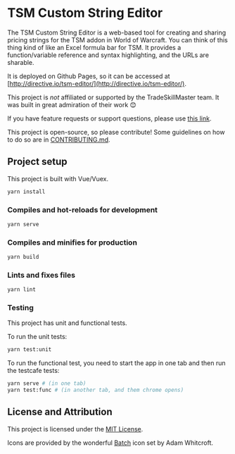 # TSM Custom String Editor

The TSM Custom String Editor is a web-based tool for creating and sharing pricing strings for the TSM addon in World of Warcraft. You can think of this thing kind of like an Excel formula bar for TSM. It provides a function/variable reference and syntax highlighting, and the URLs are sharable.

It is deployed on Github Pages, so it can be accessed at [http://directive.io/tsm-editor/](http://directive.io/tsm-editor/).

This project is *not* affiliated or supported by the TradeSkillMaster team. It was built in great admiration of their work 😊

If you have feature requests or support questions, please use [this link](https://github.com/mike-douglas/tsm-editor/issues/new/choose).

This project is open-source, so please contribute! Some guidelines on how to do so are in [CONTRIBUTING.md](CONTRIBUTING.md).

## Project setup

This project is built with Vue/Vuex.

```bash
yarn install
```

### Compiles and hot-reloads for development

```bash
yarn serve
```

### Compiles and minifies for production

```bash
yarn build
```

### Lints and fixes files

```bash
yarn lint
```

### Testing

This project has unit and functional tests.

To run the unit tests:

```bash
yarn test:unit
```

To run the functional test, you need to start the app in one tab and then run the testcafe tests:

```bash
yarn serve # (in one tab)
yarn test:func # (in another tab, and them chrome opens)
```

## License and Attribution

This project is licensed under the [MIT License](LICENSE).

Icons are provided by the wonderful [Batch](http://adamwhitcroft.com/batch/) icon set by Adam Whitcroft.
